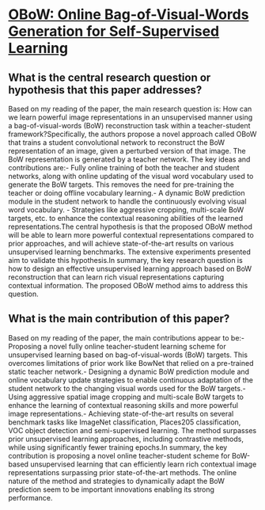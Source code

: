 # [OBoW: Online Bag-of-Visual-Words Generation for Self-Supervised Learning](https://arxiv.org/abs/2012.11552)

## What is the central research question or hypothesis that this paper addresses?

Based on my reading of the paper, the main research question is: How can we learn powerful image representations in an unsupervised manner using a bag-of-visual-words (BoW) reconstruction task within a teacher-student framework?Specifically, the authors propose a novel approach called OBoW that trains a student convolutional network to reconstruct the BoW representation of an image, given a perturbed version of that image. The BoW representation is generated by a teacher network. The key ideas and contributions are:- Fully online training of both the teacher and student networks, along with online updating of the visual word vocabulary used to generate the BoW targets. This removes the need for pre-training the teacher or doing offline vocabulary learning.- A dynamic BoW prediction module in the student network to handle the continuously evolving visual word vocabulary. - Strategies like aggressive cropping, multi-scale BoW targets, etc. to enhance the contextual reasoning abilities of the learned representations.The central hypothesis is that the proposed OBoW method will be able to learn more powerful contextual representations compared to prior approaches, and will achieve state-of-the-art results on various unsupervised learning benchmarks. The extensive experiments presented aim to validate this hypothesis.In summary, the key research question is how to design an effective unsupervised learning approach based on BoW reconstruction that can learn rich visual representations capturing contextual information. The proposed OBoW method aims to address this question.


## What is the main contribution of this paper?

Based on my reading of the paper, the main contributions appear to be:- Proposing a novel fully online teacher-student learning scheme for unsupervised learning based on bag-of-visual-words (BoW) targets. This overcomes limitations of prior work like BowNet that relied on a pre-trained static teacher network.- Designing a dynamic BoW prediction module and online vocabulary update strategies to enable continuous adaptation of the student network to the changing visual words used for the BoW targets.- Using aggressive spatial image cropping and multi-scale BoW targets to enhance the learning of contextual reasoning skills and more powerful image representations.- Achieving state-of-the-art results on several benchmark tasks like ImageNet classification, Places205 classification, VOC object detection and semi-supervised learning. The method surpasses prior unsupervised learning approaches, including contrastive methods, while using significantly fewer training epochs.In summary, the key contribution is proposing a novel online teacher-student scheme for BoW-based unsupervised learning that can efficiently learn rich contextual image representations surpassing prior state-of-the-art methods. The online nature of the method and strategies to dynamically adapt the BoW prediction seem to be important innovations enabling its strong performance.
